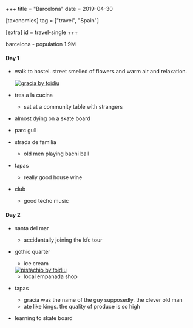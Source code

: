 +++
title = "Barcelona"
date = 2019-04-30

[taxonomies]
tag = ["travel", "Spain"]

[extra]
id = travel-single
+++

barcelona - population 1.9M
<!-- more -->

#### Day 1
- walk to hostel. street smelled of flowers and warm air and relaxation.

  <div class='pixels-photo'>
  <a href='https://500px.com/photo/304000887/gracia-by-toidiu' alt='gracia by toidiu' target=_blank" rel="noopener">
    <img src='https://drscdn.500px.org/photo/304000887/m%3D900/v2?user_id=72462251&webp=true&sig=57da576f1002c00fa5b682381823be306bfdcbd1baccf75ab9170132d44222ac' alt='gracia by toidiu'>
  </a>
  </div>

- tres a la cucina
  - sat at a community table with strangers

- almost dying on a skate board

- parc gull

- strada de familia
  - old men playing bachi ball

- tapas
  - really good house wine

- club
  - good techo music

#### Day 2
- santa del mar
  - accidentally joining the kfc tour

- gothic quarter
  - ice cream
  <div class='pixels-photo'>
  <a href='https://500px.com/photo/304001031/pistachio-by-toidiu' alt='pistachio by toidiu' target=_blank" rel="noopener">
    <img src='https://drscdn.500px.org/photo/304001031/m%3D900/v2?user_id=72462251&webp=true&sig=ee638f5938dd0a7e93b13c0a15332f48374ac2eae169badbdba475cc2ef1d414' alt='pistachio by toidiu'>
  </a>
  </div>


  - local empanada shop

- tapas
  - gracia was the name of the guy supposedly. the clever old man
  - ate like kings. the quality of produce is so high

- learning to skate board

